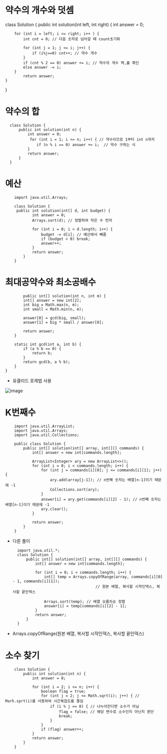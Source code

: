 # 약수의 개수와 덧셈

class Solution {
    public int solution(int left, int right) {
        int answer = 0;

        for (int i = left; i <= right; i++ ) {
            int cnt = 0; // 다음 숫자로 넘어갈 때 count초기화

            for (int j = 1; j <= i; j++) {
                if (i%j==0) cnt++; // 약수 개수
            }
            if (cnt % 2 == 0) answer += i; // 약수의 개수 짝,홀 확인
            else answer -= i;
        }
            return answer;
    }
}

# 약수의 합

      class Solution {
          public int solution(int n) {
              int answer = 0;
               for (int i = 1; i <= n; i++) { // 약수이므로 1부터 int n까지
                  if (n % i == 0) answer += i;  // 약수 구하는 식
              }
              return answer;
          }
      }

# 예산

        import java.util.Arrays;

        class Solution {
         public int solution(int[] d, int budget) {
                int answer = 0;
                Arrays.sort(d); // 정렬하여 작은 수 먼저

                for (int i = 0; i < d.length; i++) {
                    budget -= d[i]; // 예산에서 빼줌
                    if (budget < 0) break;
                    answer++;
                }
                return answer;
            }
        }
        
# 최대공약수와 최소공배수
        
            public int[] solution(int n, int m) {
            int[] answer = new int[2];
            int big = Math.max(n, m);
            int small = Math.min(n, m);

            answer[0] = gcd(big, small);
            answer[1] = big * small / answer[0];

            return answer;
        }

        static int gcd(int a, int b) {
            if (a % b == 0) {
                return b;
            }
            return gcd(b, a % b);
        }
    }
    
* 유클리드 호제법 사용

![image](https://user-images.githubusercontent.com/107836678/178115562-18f86fc3-7288-4f60-b2c6-6d1553ce92d2.png)

# K번째수

        import java.util.ArrayList;
        import java.util.Arrays;
        import java.util.Collections;

        public class Solution {
            public int[] solution(int[] array, int[][] commands) {
                int[] answer = new int[commands.length];

                ArrayList<Integer> ary = new ArrayList<>();
                for (int i = 0; i < commands.length; i++) {
                    for (int j = commands[i][0]; j <= commands[i][1]; j++) { 
                        ary.add(array[j-1]); // n번째 숫자는 배열[n-1]이기 때문에 -1
                        Collections.sort(ary);
                    }
                    answer[i] = ary.get(commands[i][2] - 1); // n번째 숫자는 배열[n-1]이기 때문에 -1
                    ary.clear();
                }

                return answer;
            }
        }


* 다른 풀이

        import java.util.*;
        class Solution {
            public int[] solution(int[] array, int[][] commands) {
                int[] answer = new int[commands.length];

                for (int i = 0; i < commands.length; i++) {
                    int[] temp = Arrays.copyOfRange(array, commands[i][0] - 1, commands[i][1]); 
                                           // 원본 배열, 복사할 시작인덱스, 복사할 끝인덱스

                    Arrays.sort(temp); // 배열 오름차순 정렬
                    answer[i] = temp[commands[i][2] - 1];
                }
                return answer;
            }
        }
        
* Arrays.copyOfRange(원본 배열, 복사할 시작인덱스, 복사할 끝인덱스)

# 소수 찾기

        class Solution {
            public int solution(int n) {
                int answer = 0;

                for (int i = 2; i <= n; i++) {
                    boolean flag = true;
                    for (int j = 2; j <= Math.sqrt(i); j++) { // Marh.sprt(i)를 사용하여 시간복잡도를 줄임
                        if (i % j == 0) { // 나누어진다면 소수가 아님
                            flag = false; // 해당 변수로 소수인지 아닌지 판단
                            break;
                        } 
                    }
                    if (flag) answer++;
                }
                return answer;
            }
        }
